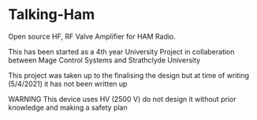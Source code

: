 # Talking-Ham
Open source HF, RF Valve Amplifier for HAM Radio. 

This has been started as a 4th year University Project in collaberation between Mage Control Systems and Strathclyde University

This project was taken up to the finalising the design but at time of writing (5/4/2021) it has not been written up

WARNING This device uses HV (2500 V) do not design it without prior knowledge and making a safety plan
